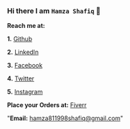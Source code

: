 ### Hi there I am `Hamza Shafiq` 👋

**Reach me at:**

**1.** [Github](https://github.com/hamza811998)
    
**2.** [LinkedIn](https://www.linkedin.com/in/hamza811998/)

**3.** [Facebook](https://www.facebook.com/hamza811998/)

**4.** [Twitter](https://twitter.com/hamza811998)

**5.** [Instagram](https://www.instagram.com/hamza811998/)

**Place your Orders at:** [Fiverr](https://www.fiverr.com/s/agNoNQ)

"**Email:** hamza811998shafiq@gmail.com"    

